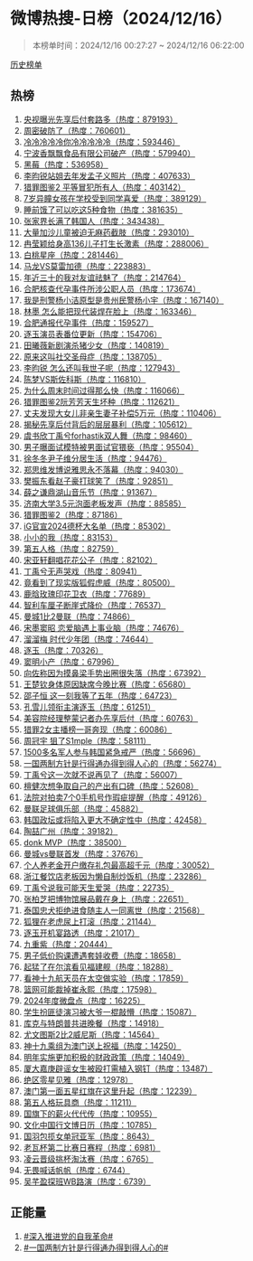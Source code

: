 <h1>
微博热搜-日榜（2024/12/16）
</h1>
<blockquote>
<p>
本榜单时间：2024/12/16 00:27:27 ~ 2024/12/16 06:22:00
</p>
</blockquote>
<p>
<a href="https://github.com/daifee/weibo-hot-search/tree/main/archives/daily">历史榜单</a>
</p>
<h2>
热榜
</h2>
<ol>

<li>
<a href="https://s.weibo.com/weibo?q=%23%E5%A4%AE%E8%A7%86%E6%9B%9D%E5%85%89%E5%85%88%E4%BA%AB%E5%90%8E%E4%BB%98%E5%A5%97%E8%B7%AF%E5%A4%9A%23" target="weibo">
央视曝光先享后付套路多（热度：879193）
</a>
</li>

<li>
<a href="https://s.weibo.com/weibo?q=%23%E5%91%A8%E5%AF%86%E7%A0%B4%E9%98%B2%E4%BA%86%23" target="weibo">
周密破防了（热度：760601）
</a>
</li>

<li>
<a href="https://s.weibo.com/weibo?q=%23%E5%86%B7%E5%86%B7%E5%86%B7%E5%86%B7%E5%86%B7%E4%BD%A0%E5%86%B7%E5%86%B7%E5%86%B7%E5%86%B7%E5%86%B7%23" target="weibo">
冷冷冷冷冷你冷冷冷冷冷（热度：593446）
</a>
</li>

<li>
<a href="https://s.weibo.com/weibo?q=%23%E5%AE%81%E6%B3%A2%E9%A6%99%E9%A3%98%E9%A3%98%E9%A3%9F%E5%93%81%E6%9C%89%E9%99%90%E5%85%AC%E5%8F%B8%E7%A0%B4%E4%BA%A7%23" target="weibo">
宁波香飘飘食品有限公司破产（热度：579940）
</a>
</li>

<li>
<a href="https://s.weibo.com/weibo?q=%23%E9%BB%91%E8%8E%93%23" target="weibo">
黑莓（热度：536958）
</a>
</li>

<li>
<a href="https://s.weibo.com/weibo?q=%23%E6%9D%8E%E6%98%80%E9%94%90%E7%AB%99%E5%A7%90%E5%8E%BB%E5%B9%B4%E5%8F%91%E5%AD%9F%E5%AD%90%E4%B9%89%E7%85%A7%E7%89%87%23" target="weibo">
李昀锐站姐去年发孟子义照片（热度：407633）
</a>
</li>

<li>
<a href="https://s.weibo.com/weibo?q=%23%E7%8C%8E%E7%BD%AA%E5%9B%BE%E9%89%B42%20%E5%B9%B3%E7%AD%89%E5%86%92%E7%8A%AF%E6%89%80%E6%9C%89%E4%BA%BA%23" target="weibo">
猎罪图鉴2 平等冒犯所有人（热度：403142）
</a>
</li>

<li>
<a href="https://s.weibo.com/weibo?q=%237%E5%B2%81%E5%BC%82%E7%9E%B3%E5%A5%B3%E5%AD%A9%E5%9C%A8%E5%AD%A6%E6%A0%A1%E5%8F%97%E5%88%B0%E5%90%8C%E5%AD%A6%E5%96%9C%E7%88%B1%23" target="weibo">
7岁异瞳女孩在学校受到同学喜爱（热度：389129）
</a>
</li>

<li>
<a href="https://s.weibo.com/weibo?q=%23%E7%9D%A1%E5%89%8D%E9%A5%BF%E4%BA%86%E5%8F%AF%E4%BB%A5%E5%90%83%E8%BF%995%E7%A7%8D%E9%A3%9F%E7%89%A9%23" target="weibo">
睡前饿了可以吃这5种食物（热度：381635）
</a>
</li>

<li>
<a href="https://s.weibo.com/weibo?q=%23%E5%BC%A0%E5%AE%B6%E7%95%8C%E9%95%BF%E6%BB%A1%E4%BA%86%E9%9F%A9%E5%9B%BD%E4%BA%BA%23" target="weibo">
张家界长满了韩国人（热度：343438）
</a>
</li>

<li>
<a href="https://s.weibo.com/weibo?q=%23%E5%A4%A7%E9%87%8F%E5%8A%A0%E6%B2%99%E5%84%BF%E7%AB%A5%E8%A2%AB%E8%BF%AB%E6%97%A0%E9%BA%BB%E8%8D%AF%E6%88%AA%E8%82%A2%23" target="weibo">
大量加沙儿童被迫无麻药截肢（热度：293010）
</a>
</li>

<li>
<a href="https://s.weibo.com/weibo?q=%23%E5%86%89%E8%8E%B9%E9%A2%96%E7%BB%99%E8%BA%AB%E9%AB%98136%E5%84%BF%E5%AD%90%E6%89%93%E7%94%9F%E9%95%BF%E6%BF%80%E7%B4%A0%23" target="weibo">
冉莹颖给身高136儿子打生长激素（热度：288006）
</a>
</li>

<li>
<a href="https://s.weibo.com/weibo?q=%23%E7%99%BD%E6%A1%83%E6%98%9F%E5%BA%A7%23" target="weibo">
白桃星座（热度：281446）
</a>
</li>

<li>
<a href="https://s.weibo.com/weibo?q=%23%E9%A9%AC%E9%BE%99VS%E8%8E%AB%E9%9B%B7%E5%8A%A0%E5%BE%B7%23" target="weibo">
马龙VS莫雷加德（热度：223883）
</a>
</li>

<li>
<a href="https://s.weibo.com/weibo?q=%23%E5%B9%B4%E8%BF%91%E4%B8%89%E5%8D%81%E7%9A%84%E6%88%91%E5%AF%B9%E5%8F%8B%E8%B0%8A%E7%A5%9B%E9%AD%85%E4%BA%86%23" target="weibo">
年近三十的我对友谊祛魅了（热度：214764）
</a>
</li>

<li>
<a href="https://s.weibo.com/weibo?q=%23%E5%90%88%E8%82%A5%E6%A0%B8%E6%9F%A5%E4%BB%A3%E5%AD%95%E4%BA%8B%E4%BB%B6%E6%89%80%E6%B6%89%E5%85%AC%E8%81%8C%E4%BA%BA%E5%91%98%23" target="weibo">
合肥核查代孕事件所涉公职人员（热度：173674）
</a>
</li>

<li>
<a href="https://s.weibo.com/weibo?q=%23%E6%88%91%E6%98%AF%E5%88%91%E8%AD%A6%E6%9D%A8%E5%B0%8F%E6%B4%81%E5%8E%9F%E5%9E%8B%E6%98%AF%E8%B4%B5%E5%B7%9E%E6%B0%91%E8%AD%A6%E6%9D%A8%E5%B0%8F%E5%AE%87%23" target="weibo">
我是刑警杨小洁原型是贵州民警杨小宇（热度：167140）
</a>
</li>

<li>
<a href="https://s.weibo.com/weibo?q=%23%E6%9E%97%E5%A2%A8%20%E6%80%8E%E4%B9%88%E8%83%BD%E6%8A%8A%E7%8E%B0%E4%BB%A3%E8%A3%85%E7%84%8A%E5%9C%A8%E8%84%B8%E4%B8%8A%23" target="weibo">
林墨 怎么能把现代装焊在脸上（热度：163346）
</a>
</li>

<li>
<a href="https://s.weibo.com/weibo?q=%23%E5%90%88%E8%82%A5%E9%80%9A%E6%8A%A5%E4%BB%A3%E5%AD%95%E4%BA%8B%E4%BB%B6%23" target="weibo">
合肥通报代孕事件（热度：159527）
</a>
</li>

<li>
<a href="https://s.weibo.com/weibo?q=%23%E9%80%90%E7%8E%89%E6%BC%94%E5%91%98%E8%A1%A8%E7%95%AA%E4%BD%8D%E6%9B%B4%E6%96%B0%23" target="weibo">
逐玉演员表番位更新（热度：154706）
</a>
</li>

<li>
<a href="https://s.weibo.com/weibo?q=%23%E7%94%B0%E6%9B%A6%E8%96%87%E6%96%B0%E5%89%A7%E6%BC%94%E6%9D%80%E7%8C%AA%E5%B0%91%E5%A5%B3%23" target="weibo">
田曦薇新剧演杀猪少女（热度：140819）
</a>
</li>

<li>
<a href="https://s.weibo.com/weibo?q=%23%E5%8E%9F%E6%9D%A5%E8%BF%99%E5%8F%AB%E7%A4%BE%E4%BA%A4%E5%9C%A3%E6%AF%8D%E7%97%87%23" target="weibo">
原来这叫社交圣母症（热度：138705）
</a>
</li>

<li>
<a href="https://s.weibo.com/weibo?q=%23%E6%9D%8E%E6%98%80%E9%94%90%20%E6%80%8E%E4%B9%88%E8%BF%98%E5%8F%AB%E6%88%91%E4%B8%96%E5%AD%90%E5%91%A2%23" target="weibo">
李昀锐 怎么还叫我世子呢（热度：127943）
</a>
</li>

<li>
<a href="https://s.weibo.com/weibo?q=%23%E9%99%88%E6%A2%A6VS%E6%96%AF%E4%BD%90%E7%A7%91%E6%96%AF%23" target="weibo">
陈梦VS斯佐科斯（热度：116810）
</a>
</li>

<li>
<a href="https://s.weibo.com/weibo?q=%23%E4%B8%BA%E4%BB%80%E4%B9%88%E5%91%A8%E6%9C%AB%E6%97%B6%E9%97%B4%E8%BF%87%E5%BE%97%E9%82%A3%E4%B9%88%E5%BF%AB%23" target="weibo">
为什么周末时间过得那么快（热度：116066）
</a>
</li>

<li>
<a href="https://s.weibo.com/weibo?q=%23%E7%8C%8E%E7%BD%AA%E5%9B%BE%E9%89%B42%E9%98%AE%E8%8A%B3%E8%8A%B3%E5%A4%A9%E7%94%9F%E5%9D%8F%E7%A7%8D%23" target="weibo">
猎罪图鉴2阮芳芳天生坏种（热度：112621）
</a>
</li>

<li>
<a href="https://s.weibo.com/weibo?q=%23%E4%B8%88%E5%A4%AB%E5%8F%91%E7%8E%B0%E5%A4%A7%E5%A5%B3%E5%84%BF%E9%9D%9E%E4%BA%B2%E7%94%9F%E5%A6%BB%E5%AD%90%E8%A1%A5%E5%81%BF5%E4%B8%87%E5%85%83%23" target="weibo">
丈夫发现大女儿非亲生妻子补偿5万元（热度：110406）
</a>
</li>

<li>
<a href="https://s.weibo.com/weibo?q=%23%E6%8F%AD%E7%A7%98%E5%85%88%E4%BA%AB%E5%90%8E%E4%BB%98%E8%83%8C%E5%90%8E%E7%9A%84%E5%B1%82%E5%B1%82%E6%9A%B4%E5%88%A9%23" target="weibo">
揭秘先享后付背后的层层暴利（热度：105612）
</a>
</li>

<li>
<a href="https://s.weibo.com/weibo?q=%23%E8%99%9E%E4%B9%A6%E6%AC%A3%E4%B8%81%E7%A6%B9%E5%85%AEforhastik%E5%8F%8C%E4%BA%BA%E8%88%9E%23" target="weibo">
虞书欣丁禹兮forhastik双人舞（热度：98460）
</a>
</li>

<li>
<a href="https://s.weibo.com/weibo?q=%23%E7%94%B7%E5%AD%90%E6%9B%9D%E9%9D%A2%E8%AF%95%E6%A8%A1%E7%89%B9%E8%A2%AB%E7%94%B7%E9%9D%A2%E8%AF%95%E5%AE%98%E7%8C%A5%E4%BA%B5%23" target="weibo">
男子曝面试模特被男面试官猥亵（热度：95504）
</a>
</li>

<li>
<a href="https://s.weibo.com/weibo?q=%23%E5%BE%90%E5%86%AC%E5%86%AC%E5%B0%B9%E5%AD%90%E7%BB%B4%E5%88%86%E5%B1%85%E7%94%9F%E6%B4%BB%23" target="weibo">
徐冬冬尹子维分居生活（热度：94476）
</a>
</li>

<li>
<a href="https://s.weibo.com/weibo?q=%23%E9%83%91%E6%80%9D%E7%BB%B4%E5%8F%91%E5%8D%9A%E8%AF%B4%E9%9B%85%E6%80%9D%E6%B0%B8%E4%B8%8D%E8%90%BD%E5%B9%95%23" target="weibo">
郑思维发博说雅思永不落幕（热度：94030）
</a>
</li>

<li>
<a href="https://s.weibo.com/weibo?q=%23%E6%A8%8A%E6%8C%AF%E4%B8%9C%E7%9C%8B%E8%B5%B5%E5%AD%90%E8%B1%AA%E6%89%93%E7%90%83%E7%AC%91%E4%BA%86%23" target="weibo">
樊振东看赵子豪打球笑了（热度：92851）
</a>
</li>

<li>
<a href="https://s.weibo.com/weibo?q=%23%E8%96%9B%E4%B9%8B%E8%B0%A6%E9%BC%8E%E6%B9%96%E5%B1%B1%E9%9F%B3%E4%B9%90%E8%8A%82%23" target="weibo">
薛之谦鼎湖山音乐节（热度：91367）
</a>
</li>

<li>
<a href="https://s.weibo.com/weibo?q=%23%E6%B5%8E%E5%8D%97%E5%A4%A7%E5%AD%A63.5%E5%85%83%E6%B3%A1%E9%9D%A2%E8%80%81%E6%9D%BF%E5%8F%91%E5%A3%B0%23" target="weibo">
济南大学3.5元泡面老板发声（热度：88585）
</a>
</li>

<li>
<a href="https://s.weibo.com/weibo?q=%23%E7%8C%8E%E7%BD%AA%E5%9B%BE%E9%89%B42%23" target="weibo">
猎罪图鉴2（热度：87186）
</a>
</li>

<li>
<a href="https://s.weibo.com/weibo?q=%23iG%E5%AE%98%E5%AE%A32024%E5%BE%B7%E6%9D%AF%E5%A4%A7%E5%90%8D%E5%8D%95%23" target="weibo">
iG官宣2024德杯大名单（热度：85302）
</a>
</li>

<li>
<a href="https://s.weibo.com/weibo?q=%23%E5%B0%8F%E5%B0%8F%E7%9A%84%E6%88%91%23" target="weibo">
小小的我（热度：83153）
</a>
</li>

<li>
<a href="https://s.weibo.com/weibo?q=%23%E7%AC%AC%E4%BA%94%E4%BA%BA%E6%A0%BC%23" target="weibo">
第五人格（热度：82759）
</a>
</li>

<li>
<a href="https://s.weibo.com/weibo?q=%23%E5%AE%8B%E4%BA%9A%E8%BD%A9%E7%BF%BB%E5%94%B1%E8%8A%B1%E8%8A%B1%E5%85%AC%E5%AD%90%23" target="weibo">
宋亚轩翻唱花花公子（热度：82102）
</a>
</li>

<li>
<a href="https://s.weibo.com/weibo?q=%23%E4%B8%81%E7%A6%B9%E5%85%AE%E6%97%A0%E5%A3%B0%E5%93%AD%E6%88%8F%23" target="weibo">
丁禹兮无声哭戏（热度：80941）
</a>
</li>

<li>
<a href="https://s.weibo.com/weibo?q=%23%E7%AB%9F%E7%9C%8B%E5%88%B0%E4%BA%86%E7%8E%B0%E5%AE%9E%E7%89%88%E7%8B%90%E5%81%87%E8%99%8E%E5%A8%81%23" target="weibo">
竟看到了现实版狐假虎威（热度：80500）
</a>
</li>

<li>
<a href="https://s.weibo.com/weibo?q=%23%E9%B9%BF%E6%99%97%E7%8E%AB%E7%91%B0%E5%8D%B0%E8%8A%B1%E5%8D%AB%E8%A1%A3%23" target="weibo">
鹿晗玫瑰印花卫衣（热度：77689）
</a>
</li>

<li>
<a href="https://s.weibo.com/weibo?q=%23%E6%99%BA%E5%88%A9%E8%BD%A6%E5%8E%98%E5%AD%90%E6%96%AD%E5%B4%96%E5%BC%8F%E9%99%8D%E4%BB%B7%23" target="weibo">
智利车厘子断崖式降价（热度：76537）
</a>
</li>

<li>
<a href="https://s.weibo.com/weibo?q=%23%E6%9B%BC%E5%9F%8E1%E6%AF%942%E6%9B%BC%E8%81%94%23" target="weibo">
曼城1比2曼联（热度：74866）
</a>
</li>

<li>
<a href="https://s.weibo.com/weibo?q=%23%E5%AE%8B%E5%A2%A8%E7%AA%A6%E6%98%AD%20%E6%81%8B%E7%88%B1%E8%84%91%E9%81%87%E4%B8%8A%E4%BA%8B%E4%B8%9A%E8%84%91%23" target="weibo">
宋墨窦昭 恋爱脑遇上事业脑（热度：74676）
</a>
</li>

<li>
<a href="https://s.weibo.com/weibo?q=%23%E6%BA%9C%E6%BA%9C%E6%A2%85%20%E6%97%B6%E4%BB%A3%E5%B0%91%E5%B9%B4%E5%9B%A2%23" target="weibo">
溜溜梅 时代少年团（热度：74644）
</a>
</li>

<li>
<a href="https://s.weibo.com/weibo?q=%23%E9%80%90%E7%8E%89%23" target="weibo">
逐玉（热度：70326）
</a>
</li>

<li>
<a href="https://s.weibo.com/weibo?q=%23%E7%AA%A6%E6%98%8E%E5%B0%8F%E4%BA%A7%23" target="weibo">
窦明小产（热度：67996）
</a>
</li>

<li>
<a href="https://s.weibo.com/weibo?q=%23%E5%90%91%E4%BD%90%E7%A7%B0%E5%9B%A0%E4%B8%BA%E6%91%B8%E9%BC%BB%E6%A2%81%E6%89%8B%E5%8A%BF%E5%87%BA%E5%9C%88%E5%BE%88%E5%A4%B1%E8%90%BD%23" target="weibo">
向佐称因为摸鼻梁手势出圈很失落（热度：67392）
</a>
</li>

<li>
<a href="https://s.weibo.com/weibo?q=%23%E7%8E%8B%E6%A5%9A%E9%92%A6%E8%BA%AB%E4%BD%93%E5%8E%9F%E5%9B%A0%E7%BC%BA%E5%B8%AD%E4%BB%8A%E6%99%9A%E6%AF%94%E8%B5%9B%23" target="weibo">
王楚钦身体原因缺席今晚比赛（热度：65680）
</a>
</li>

<li>
<a href="https://s.weibo.com/weibo?q=%23%E9%82%B5%E5%AD%90%E6%81%92%20%E8%BF%99%E4%B8%80%E5%88%BB%E6%88%91%E7%AD%89%E4%BA%86%E4%BA%94%E5%B9%B4%23" target="weibo">
邵子恒 这一刻我等了五年（热度：64723）
</a>
</li>

<li>
<a href="https://s.weibo.com/weibo?q=%23%E5%AD%94%E9%9B%AA%E5%84%BF%E9%A2%86%E8%A1%94%E4%B8%BB%E6%BC%94%E9%80%90%E7%8E%89%23" target="weibo">
孔雪儿领衔主演逐玉（热度：61251）
</a>
</li>

<li>
<a href="https://s.weibo.com/weibo?q=%23%E7%BE%8E%E5%AE%B9%E9%99%A2%E7%BB%8F%E7%90%86%E6%95%B4%E8%92%99%E8%AE%B0%E8%80%85%E5%8A%9E%E5%85%88%E4%BA%AB%E5%90%8E%E4%BB%98%23" target="weibo">
美容院经理整蒙记者办先享后付（热度：60763）
</a>
</li>

<li>
<a href="https://s.weibo.com/weibo?q=%23%E7%8C%8E%E7%BD%AA2%E5%A5%B3%E4%B8%BB%E6%92%AD%E6%A6%9C%E4%B8%80%E5%93%A5%E5%A5%94%E7%8E%B0%23" target="weibo">
猎罪2女主播榜一哥奔现（热度：60086）
</a>
</li>

<li>
<a href="https://s.weibo.com/weibo?q=%23%E5%91%A8%E5%86%A0%E5%AE%87%20%E7%8B%99%E4%BA%86S1mple%23" target="weibo">
周冠宇 狙了S1mple（热度：58111）
</a>
</li>

<li>
<a href="https://s.weibo.com/weibo?q=%231500%E5%A4%9A%E5%90%8D%E5%86%9B%E4%BA%BA%E5%8F%82%E4%B8%8E%E9%9F%A9%E5%9B%BD%E7%B4%A7%E6%80%A5%E6%88%92%E4%B8%A5%23" target="weibo">
1500多名军人参与韩国紧急戒严（热度：56696）
</a>
</li>

<li>
<a href="https://s.weibo.com/weibo?q=%23%E4%B8%80%E5%9B%BD%E4%B8%A4%E5%88%B6%E6%96%B9%E9%92%88%E6%98%AF%E8%A1%8C%E5%BE%97%E9%80%9A%E5%8A%9E%E5%BE%97%E5%88%B0%E5%BE%97%E4%BA%BA%E5%BF%83%E7%9A%84%23" target="weibo">
一国两制方针是行得通办得到得人心的（热度：56274）
</a>
</li>

<li>
<a href="https://s.weibo.com/weibo?q=%23%E4%B8%81%E7%A6%B9%E5%85%AE%E8%BF%99%E4%B8%80%E6%AC%A1%E5%B0%B1%E4%B8%8D%E8%AF%B4%E5%86%8D%E8%A7%81%E4%BA%86%23" target="weibo">
丁禹兮这一次就不说再见了（热度：56007）
</a>
</li>

<li>
<a href="https://s.weibo.com/weibo?q=%23%E6%AA%80%E5%81%A5%E6%AC%A1%E6%83%B3%E4%BA%89%E5%8F%96%E8%87%AA%E5%B7%B1%E7%9A%84%E4%BA%A7%E5%87%BA%E6%9C%89%E5%8F%A3%E7%A2%91%23" target="weibo">
檀健次想争取自己的产出有口碑（热度：52608）
</a>
</li>

<li>
<a href="https://s.weibo.com/weibo?q=%23%E6%B3%95%E9%99%A2%E5%AF%B9%E6%8B%8D%E5%8D%967%E4%B8%AA0%E6%89%8B%E6%9C%BA%E5%8F%B7%E4%BD%9C%E7%91%95%E7%96%B5%E6%8F%90%E9%86%92%23" target="weibo">
法院对拍卖7个0手机号作瑕疵提醒（热度：49126）
</a>
</li>

<li>
<a href="https://s.weibo.com/weibo?q=%23%E6%9B%BC%E8%81%94%E8%B6%B3%E7%90%83%E4%BF%B1%E4%B9%90%E9%83%A8%23" target="weibo">
曼联足球俱乐部（热度：45882）
</a>
</li>

<li>
<a href="https://s.weibo.com/weibo?q=%23%E9%9F%A9%E5%9B%BD%E6%94%BF%E5%9D%9B%E6%88%96%E5%B0%86%E9%99%B7%E5%85%A5%E6%9B%B4%E5%A4%A7%E4%B8%8D%E7%A1%AE%E5%AE%9A%E6%80%A7%E4%B8%AD%23" target="weibo">
韩国政坛或将陷入更大不确定性中（热度：42458）
</a>
</li>

<li>
<a href="https://s.weibo.com/weibo?q=%23%E9%99%B6%E5%96%86%E5%B9%BF%E5%B7%9E%23" target="weibo">
陶喆广州（热度：39182）
</a>
</li>

<li>
<a href="https://s.weibo.com/weibo?q=%23donk%20MVP%23" target="weibo">
donk MVP（热度：38500）
</a>
</li>

<li>
<a href="https://s.weibo.com/weibo?q=%23%E6%9B%BC%E5%9F%8Evs%E6%9B%BC%E8%81%94%E9%A6%96%E5%8F%91%23" target="weibo">
曼城vs曼联首发（热度：37676）
</a>
</li>

<li>
<a href="https://s.weibo.com/weibo?q=%23%E4%B8%AA%E4%BA%BA%E5%85%BB%E8%80%81%E9%87%91%E5%BC%80%E6%88%B7%E7%BC%B4%E5%AD%98%E7%A4%BC%E5%8C%85%E6%9C%80%E9%AB%98%E8%B6%85%E5%8D%83%E5%85%83%23" target="weibo">
个人养老金开户缴存礼包最高超千元（热度：30052）
</a>
</li>

<li>
<a href="https://s.weibo.com/weibo?q=%23%E6%B5%99%E6%B1%9F%E9%A4%90%E9%A5%AE%E5%BA%97%E8%80%81%E6%9D%BF%E5%9B%A0%E4%B8%BA%E6%87%92%E8%87%AA%E5%88%B6%E7%82%92%E9%A5%AD%E6%9C%BA%23" target="weibo">
浙江餐饮店老板因为懒自制炒饭机（热度：23286）
</a>
</li>

<li>
<a href="https://s.weibo.com/weibo?q=%23%E4%B8%81%E7%A6%B9%E5%85%AE%E8%AF%B4%E6%88%91%E5%8F%AF%E8%83%BD%E5%A4%A9%E7%94%9F%E7%88%B1%E5%93%AD%23" target="weibo">
丁禹兮说我可能天生爱哭（热度：22735）
</a>
</li>

<li>
<a href="https://s.weibo.com/weibo?q=%23%E5%BC%A0%E6%9F%8F%E8%8A%9D%E6%8A%8A%E5%8D%9A%E7%89%A9%E9%A6%86%E5%B1%95%E5%93%81%E6%88%B4%E5%9C%A8%E8%BA%AB%E4%B8%8A%23" target="weibo">
张柏芝把博物馆展品戴在身上（热度：22651）
</a>
</li>

<li>
<a href="https://s.weibo.com/weibo?q=%23%E6%B3%B0%E5%9B%BD%E5%BF%A0%E7%8A%AC%E6%8B%92%E7%BB%9D%E8%BF%9B%E9%A3%9F%E9%9A%8F%E4%B8%BB%E4%BA%BA%E4%B8%80%E5%90%8C%E7%A6%BB%E4%B8%96%23" target="weibo">
泰国忠犬拒绝进食随主人一同离世（热度：21568）
</a>
</li>

<li>
<a href="https://s.weibo.com/weibo?q=%23%E7%8B%90%E7%8B%B8%E5%9C%A8%E8%80%81%E8%99%8E%E5%B0%BF%E4%B8%8A%E6%89%93%E6%BB%9A%23" target="weibo">
狐狸在老虎尿上打滚（热度：21144）
</a>
</li>

<li>
<a href="https://s.weibo.com/weibo?q=%23%E9%80%90%E7%8E%89%E5%BC%80%E6%9C%BA%E5%AE%B4%E8%B7%AF%E9%80%8F%23" target="weibo">
逐玉开机宴路透（热度：21017）
</a>
</li>

<li>
<a href="https://s.weibo.com/weibo?q=%23%E4%B9%9D%E9%87%8D%E7%B4%AB%23" target="weibo">
九重紫（热度：20444）
</a>
</li>

<li>
<a href="https://s.weibo.com/weibo?q=%23%E7%94%B7%E5%AD%90%E4%BD%8E%E4%BB%B7%E8%B4%AD%E8%AF%BE%E9%81%AD%E9%81%87%E5%A5%97%E5%A8%83%E6%94%B6%E8%B4%B9%23" target="weibo">
男子低价购课遭遇套娃收费（热度：18658）
</a>
</li>

<li>
<a href="https://s.weibo.com/weibo?q=%23%E8%B5%B7%E7%8C%9B%E4%BA%86%E5%9C%A8%E5%B0%94%E6%BB%A8%E7%9C%8B%E8%A7%81%E7%A6%8F%E5%BB%BA%E8%88%B0%23" target="weibo">
起猛了在尔滨看见福建舰（热度：18288）
</a>
</li>

<li>
<a href="https://s.weibo.com/weibo?q=%23%E7%9C%8B%E7%A5%9E%E5%8D%81%E4%B9%9D%E8%88%AA%E5%A4%A9%E5%91%98%E5%9C%A8%E5%A4%AA%E7%A9%BA%E5%81%9A%E5%AE%9E%E9%AA%8C%23" target="weibo">
看神十九航天员在太空做实验（热度：17859）
</a>
</li>

<li>
<a href="https://s.weibo.com/weibo?q=%23%E7%AF%AE%E7%BD%91%E5%8F%AF%E8%83%BD%E8%A3%81%E6%8E%89%E5%B4%94%E6%B0%B8%E7%86%99%23" target="weibo">
篮网可能裁掉崔永熙（热度：17598）
</a>
</li>

<li>
<a href="https://s.weibo.com/weibo?q=%232024%E5%B9%B4%E5%BA%A6%E5%BE%AE%E7%9B%98%E7%82%B9%23" target="weibo">
2024年度微盘点（热度：16225）
</a>
</li>

<li>
<a href="https://s.weibo.com/weibo?q=%23%E5%AD%A6%E7%94%9F%E6%89%AE%E5%8C%AA%E5%BE%92%E6%BC%94%E4%B9%A0%E8%A2%AB%E5%A4%A7%E7%88%B7%E4%B8%80%E6%A3%8D%E6%95%B2%E6%87%B5%23" target="weibo">
学生扮匪徒演习被大爷一棍敲懵（热度：15087）
</a>
</li>

<li>
<a href="https://s.weibo.com/weibo?q=%23%E5%BA%93%E5%85%8B%E4%B8%8E%E7%89%B9%E6%9C%97%E6%99%AE%E5%85%B1%E8%BF%9B%E6%99%9A%E9%A4%90%23" target="weibo">
库克与特朗普共进晚餐（热度：14918）
</a>
</li>

<li>
<a href="https://s.weibo.com/weibo?q=%23%E5%B0%A4%E6%96%87%E5%9B%BE%E6%96%AF2%E6%AF%942%E5%A8%81%E5%B0%BC%E6%96%AF%23" target="weibo">
尤文图斯2比2威尼斯（热度：14564）
</a>
</li>

<li>
<a href="https://s.weibo.com/weibo?q=%23%E7%A5%9E%E5%8D%81%E4%B9%9D%E4%B9%98%E7%BB%84%E4%B8%BA%E6%BE%B3%E9%97%A8%E9%80%81%E4%B8%8A%E7%A5%9D%E7%A6%8F%23" target="weibo">
神十九乘组为澳门送上祝福（热度：14250）
</a>
</li>

<li>
<a href="https://s.weibo.com/weibo?q=%23%E6%98%8E%E5%B9%B4%E5%AE%9E%E6%96%BD%E6%9B%B4%E5%8A%A0%E7%A7%AF%E6%9E%81%E7%9A%84%E8%B4%A2%E6%94%BF%E6%94%BF%E7%AD%96%23" target="weibo">
明年实施更加积极的财政政策（热度：14049）
</a>
</li>

<li>
<a href="https://s.weibo.com/weibo?q=%23%E5%8E%A6%E5%A4%A7%E5%98%89%E5%BA%9A%E8%BE%9F%E8%B0%A3%E5%A5%B3%E7%94%9F%E8%A2%AB%E6%AE%B4%E6%89%93%E9%9C%80%E6%A4%8D%E5%85%A5%E9%92%A2%E9%92%89%23" target="weibo">
厦大嘉庚辟谣女生被殴打需植入钢钉（热度：13487）
</a>
</li>

<li>
<a href="https://s.weibo.com/weibo?q=%23%E7%BB%9D%E5%8C%BA%E9%9B%B6%E6%98%9F%E8%A7%81%E9%9B%85%23" target="weibo">
绝区零星见雅（热度：12978）
</a>
</li>

<li>
<a href="https://s.weibo.com/weibo?q=%23%E6%BE%B3%E9%97%A8%E7%AC%AC%E4%B8%80%E9%9D%A2%E4%BA%94%E6%98%9F%E7%BA%A2%E6%97%97%E5%9C%A8%E8%BF%99%E9%87%8C%E5%8D%87%E8%B5%B7%23" target="weibo">
澳门第一面五星红旗在这里升起（热度：12239）
</a>
</li>

<li>
<a href="https://s.weibo.com/weibo?q=%23%E7%AC%AC%E4%BA%94%E4%BA%BA%E6%A0%BC%E7%8E%A9%E5%85%B7%E5%95%86%23" target="weibo">
第五人格玩具商（热度：11211）
</a>
</li>

<li>
<a href="https://s.weibo.com/weibo?q=%23%E5%9B%BD%E6%97%97%E4%B8%8B%E7%9A%84%E8%96%AA%E7%81%AB%E4%BB%A3%E4%BB%A3%E4%BC%A0%23" target="weibo">
国旗下的薪火代代传（热度：10955）
</a>
</li>

<li>
<a href="https://s.weibo.com/weibo?q=%23%E6%96%87%E5%8C%96%E4%B8%AD%E5%9B%BD%E8%A1%8C%E6%96%87%E5%8D%9A%E6%97%A5%E5%8E%86%23" target="weibo">
文化中国行文博日历（热度：10785）
</a>
</li>

<li>
<a href="https://s.weibo.com/weibo?q=%23%E5%9B%BD%E7%BE%BD%E5%8C%85%E6%8F%BD%E5%A5%B3%E5%8D%95%E5%86%A0%E4%BA%9A%E5%86%9B%23" target="weibo">
国羽包揽女单冠亚军（热度：8643）
</a>
</li>

<li>
<a href="https://s.weibo.com/weibo?q=%23%E8%80%81%E7%93%A6%E6%9D%AF%E7%AC%AC%E4%BA%8C%E6%AF%94%E8%B5%9B%E6%97%A5%E8%B5%9B%E7%A8%8B%23" target="weibo">
老瓦杯第二比赛日赛程（热度：6981）
</a>
</li>

<li>
<a href="https://s.weibo.com/weibo?q=%23%E5%87%8C%E4%BA%91%E6%99%8B%E7%BA%A7%E6%8C%91%E6%9D%AF%E6%B7%98%E6%B1%B0%E8%B5%9B%23" target="weibo">
凌云晋级挑杯淘汰赛（热度：6765）
</a>
</li>

<li>
<a href="https://s.weibo.com/weibo?q=%23%E6%97%A0%E7%95%8F%E5%96%8A%E8%AF%9D%E5%B8%86%E5%B8%86%23" target="weibo">
无畏喊话帆帆（热度：6744）
</a>
</li>

<li>
<a href="https://s.weibo.com/weibo?q=%23%E5%90%B4%E8%8A%8A%E7%9B%88%E6%8E%A2%E7%8F%ADWB%E8%B7%AF%E6%BC%94%23" target="weibo">
吴芊盈探班WB路演（热度：6739）
</a>
</li>

</ol>
<h2>
正能量
</h2>
<ol>

<li>
<a href="https://s.weibo.com/weibo?q=%23%23%E6%B7%B1%E5%85%A5%E6%8E%A8%E8%BF%9B%E5%85%9A%E7%9A%84%E8%87%AA%E6%88%91%E9%9D%A9%E5%91%BD%23%23" target="weibo">
#深入推进党的自我革命#
</a>
</li>

<li>
<a href="https://s.weibo.com/weibo?q=%23%23%E4%B8%80%E5%9B%BD%E4%B8%A4%E5%88%B6%E6%96%B9%E9%92%88%E6%98%AF%E8%A1%8C%E5%BE%97%E9%80%9A%E5%8A%9E%E5%BE%97%E5%88%B0%E5%BE%97%E4%BA%BA%E5%BF%83%E7%9A%84%23%23" target="weibo">
#一国两制方针是行得通办得到得人心的#
</a>
</li>

</ol>